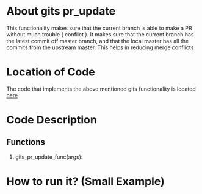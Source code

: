 # About gits pr_update
This functionality makes sure that the current branch is able to make a PR without much trouble ( conflict ). It makes 
sure that the current branch has the latest commit off master branch, and that the local master has all the commits from the upstream master. This helps in reducing merge conflicts

# Location of Code
The code that implements the above mentioned gits functionality is located [here](https://github.com/harshitpatel96/GITS/blob/master/code/gits_pr_update.py)

# Code Description
## Functions
1. gits_pr_update_func(args):


# How to run it? (Small Example)
```

```